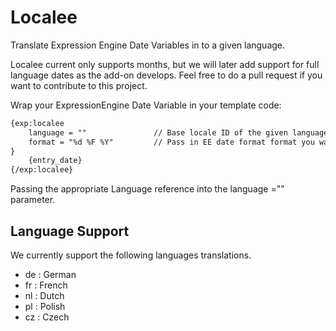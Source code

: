 # Localee
Translate Expression Engine Date Variables in to a given language.  

Localee current only supports months, but we will later add support for full language dates as the add-on develops. Feel free to do a pull request if you want to contribute to this project.

Wrap your ExpressionEngine Date Variable in your template code:

```html
{exp:localee
    language = ""               // Base locale ID of the given language
    format = "%d %F %Y"			// Pass in EE date format format you want returned
}
    {entry_date}
{/exp:localee}
```

Passing the appropriate Language reference into the language ="" parameter.  

## Language Support
We currently support the following languages translations.

* de : German
* fr : French
* nl : Dutch
* pl : Polish
* cz : Czech